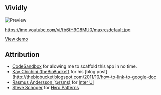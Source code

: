 ## Vividly

![Preview](https://uploads.codesandbox.io/uploads/user/c7f9b87b-fdfd-4785-9c66-58f9d7ae6a3b/ivgl-preview.PNG)

https://img.youtube.com/vi/fb6tH9G8MU0/maxresdefault.jpg

[View demo](https://zl33l5km24.codesandbox.io/)

## Attribution
- [CodeSandbox](https://codesandbox.io/) for allowing me to scaffold this app in no time.
- [Kay Chichini (theBioBucket)](http://thebiobucket.blogspot.com/) for his [blog post](http://thebiobucket.blogspot.com/2011/10/how-to-link-to-google-doc
- [Rasmus Andersson (@rsms)](https://twitter.com/rsms) for [Inter UI](https://rsms.me/inter/)
- [Steve Schoger](https://twitter.com/steveschoger) for [Hero Patterns](https://www.heropatterns.com/)